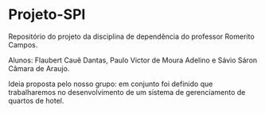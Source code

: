 # Projeto-SPI
Repositório do projeto da disciplina de dependência do professor Romerito Campos.

Alunos: Flaubert Cauê Dantas, Paulo Victor de Moura Adelino e Sávio Sáron Câmara de Araujo.

Ideia proposta pelo nosso grupo:
em conjunto foi definido que trabalharemos no desenvolvimento de um sistema de gerenciamento de quartos de hotel.

